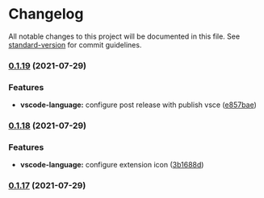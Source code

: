 # Changelog

All notable changes to this project will be documented in this file. See [standard-version](https://github.com/conventional-changelog/standard-version) for commit guidelines.

### [0.1.19](https://github.com/JonDotsoy/envuse/compare/vscode-language@v0.1.18...vscode-language@v0.1.19) (2021-07-29)

### Features

- **vscode-language:** configure post release with publish vsce ([e857bae](https://github.com/JonDotsoy/envuse/commit/e857bae0cfacb5789ff499ca4bc034614f9ae11e))

### [0.1.18](https://github.com/JonDotsoy/envuse/compare/vscode-language@v0.1.17...vscode-language@v0.1.18) (2021-07-29)

### Features

- **vscode-language:** configure extension icon ([3b1688d](https://github.com/JonDotsoy/envuse/commit/3b1688db84ea8764705e7b8a37fdfb6a425e3de3))

### [0.1.17](https://github.com/JonDotsoy/envuse/compare/vscode-language@v0.1.17...vscode-language@v0.1.17) (2021-07-29)
